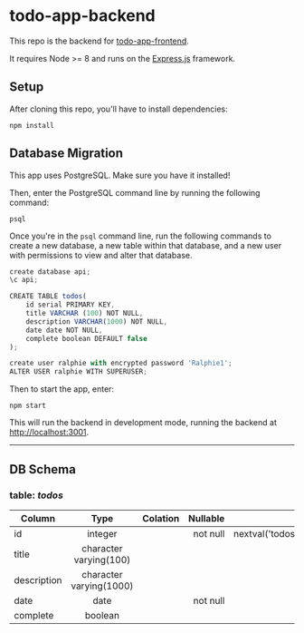 # todo-app-backend
This repo is the backend for [todo-app-frontend](https://github.com/daviadenisco/todo-app-frontend/blob/master/README.md).

It requires Node >= 8 and runs on the [Express.js](https://expressjs.com/) framework.

## Setup
After cloning this repo, you'll have to install dependencies:

```
npm install
```

## Database Migration
This app uses PostgreSQL. Make sure you have it installed!

Then, enter the PostgreSQL command line by running the following command:
```
psql
```
Once you're in the `psql` command line, run the following commands to create a new database, a new table within that database, and a new user with permissions to view and alter that database.
```javascript
create database api;
\c api;

CREATE TABLE todos(
    id serial PRIMARY KEY,
    title VARCHAR (100) NOT NULL,
    description VARCHAR(1000) NOT NULL,
    date date NOT NULL,
    complete boolean DEFAULT false
);

create user ralphie with encrypted password 'Ralphie1';
ALTER USER ralphie WITH SUPERUSER;
```

Then to start the app, enter:

```
npm start
```

This will run the backend in development mode, running the backend at <http://localhost:3001>.

---

## DB Schema
### table: *todos*

| Column        | Type                    | Colation  | Nullable  | Default                           |
| ------------- |:-----------------------:| ---------:| ---------:| ----------------------------------:
| id            | integer                 |           | not null  | nextval('todos_id_seq'::regclass) |
| title         | character varying(100)  |           |           |                                   |
| description   | character varying(1000) |           |           |                                   |
| date          | date                    |           | not null  | CURRENT_DATE                      |
| complete      | boolean                 |           |           | false                             |
